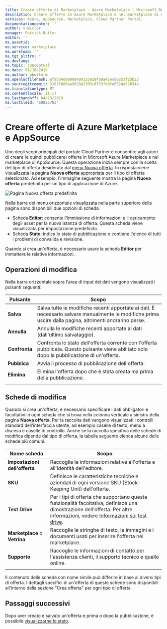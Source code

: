 ```yaml
---
title: Creare offerte di Marketplace - Azure Marketplace | Microsoft Docs
description: Creare offerte in Azure Marketplace e nel marketplace di AppSource usando il portale Cloud Partner
services: Azure, AppSource, Marketplace, Cloud Partner Portal,
documentationcenter: ''
author: v-miclar
manager: Patrick.Butler
editor: ''
ms.assetid: ''
ms.service: marketplace
ms.workload: ''
ms.tgt_pltfrm: ''
ms.devlang: ''
ms.topic: conceptual
ms.date: 01/10/2019
ms.author: pbutlerm
ms.openlocfilehash: af9b34d90098409135020fa8a45ecd0253f25b22
ms.sourcegitcommit: 3102f886aa962842303c8753fe8fa5324a52834a
ms.translationtype: MT
ms.contentlocale: it-IT
ms.lasthandoff: 04/23/2019
ms.locfileid: "60825703"
---
```

# <a name="create-azure-marketplace-and-appsource-offers"></a>Creare offerte di Azure Marketplace e AppSource

Uno degli scopi principali del portale Cloud Partner è consentire agli autori di creare (e quindi pubblicare) offerte in Microsoft Azure Marketplace e nel marketplace di AppSource.  Questa operazione inizia sempre con la scelta del tipo di offerta desiderato dal [menu Nuova offerta](../portal-tour/cpp-new-offer-menu.md).  In risposta viene visualizzata la pagina **Nuova offerta** appropriata per il tipo di offerta selezionato.  Ad esempio, l'immagine seguente mostra la pagina **Nuova offerta** predefinita per un tipo di applicazione di Azure.

![Pagina Nuova offerta predefinita](./media/new-offer-page.png)

Nella barra dei menu orizzontale visualizzata nella parte superiore della pagina sono disponibili due opzioni di scheda: 
- Scheda **Editor**: consente l'immissione di informazioni e il caricamento degli asset per la nuova istanza di offerta.  Questa scheda viene visualizzata per impostazione predefinita.
- Scheda **Stato**: indica lo stato di pubblicazione e contiene l'elenco di tutti i problemi di convalida e revisione. 

Quando si crea un'offerta, è necessario usare la scheda **Editor** per immettere le relative informazioni. 

## <a name="editing-operations"></a>Operazioni di modifica

Nella barra orizzontale sopra l'area di input dei dati vengono visualizzati i pulsanti seguenti:

|   Pulsante    |   Scopo                                                          |
|   ------    |  --------                                                          |
| **Salva**    | Salva tutte le modifiche recenti apportate ai dati.  È necessario salvare manualmente le modifiche prima uscire dalla pagina, altrimenti andranno perse. | 
| **Annulla** | Annulla le modifiche recenti apportate ai dati (dall'ultimo salvataggio).             |
| **Confronta** | Confronta lo stato dell'offerta corrente con l'offerta pubblicata.  Questo pulsante viene abilitato solo dopo la pubblicazione di un'offerta.  |
| **Pubblica** | Avvia il processo di pubblicazione dell'offerta.                       |
| **Elimina**  | Elimina l'offerta dopo che è stata creata ma prima della pubblicazione. |
|   |   |


## <a name="editing-tabs"></a>Schede di modifica

Quando si crea un'offerta, è necessario specificare i dati obbligatori e facoltativi in ogni scheda che si trova nella colonna verticale a sinistra della pagina **Nuova offerta**.  Per la raccolta dati vengono visualizzati i controlli standard dell'interfaccia utente, ad esempio caselle di testo, menu a discesa e caselle di controllo.  Anche se la raccolta specifica delle schede di modifica dipende dal tipo di offerta, la tabella seguente elenca alcune delle schede più comuni.

|      Nome scheda       |   Scopo                                                            |
|      --------       |   -------                                                            |
| **Impostazioni dell'offerta**  | Raccoglie le informazioni relative all'offerta e all'identità dell'editore.                    |
| **SKU**            | Definisce le caratteristiche tecniche e aziendali di ogni versione SKU (Stock-Keeping Unit) dell'offerta. |
| **Test Drive**      | Per i tipi di offerta che supportano questa funzionalità facoltativa, definisce una dimostrazione dell'offerta.  Per altre informazioni, vedere [Informazioni sul test drive](../test-drive/what-is-test-drive.md).  |
| **Marketplace** o **Vetrina** | Raccoglie le stringhe di testo, le immagini e i documenti usati per inserire l'offerta nel marketplace. |
| **Supporto**         | Raccoglie le informazioni di contatto per l'assistenza clienti, il supporto tecnico e quello online.  |
|  |  |

Il contenuto delle schede con nome simile può differire in base ai diversi tipi di offerta.  I dettagli specifici di un'offerta di queste schede sono disponibili all'interno della sezione "Crea offerta" per ogni tipo di offerta.


## <a name="next-steps"></a>Passaggi successivi

Dopo aver creato e salvato un'offerta e prima o dopo la pubblicazione, è possibile [visualizzarne lo stato](./cpp-view-status-offer.md).

